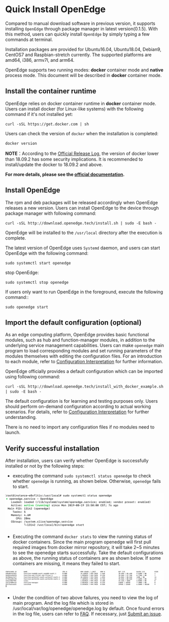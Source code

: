 # Quick Install OpenEdge

Compared to manual download software in previous version, it supports installing `OpenEdge` through package manager in latest version(0.1.5). With this method, users can quickly install `OpenEdge` by simply typing a few commands at terminal.

Installation packages are provided for Ubuntu16.04, Ubuntu18.04, Debian9, CentOS7 and Raspbian-stretch currently. The supported platforms are amd64, i386, armv7l, and arm64.

OpenEdge supports two running modes: **docker** container mode and **native** process mode. This document will be described in **docker** container mode.

## Install the container runtime

OpenEdge relies on docker container runtime in **docker** container mode. Users can install docker (for Linux-like systems) with the following command if it's not installed yet:

```shell
curl -sSL https://get.docker.com | sh
```

Users can check the version of `docker` when the installation is completed:

```shell
docker version
```

**NOTE**：According to the [Official Release Log](https://docs.docker.com/engine/release-notes/#18092), the version of docker lower than 18.09.2 has some security implications. It is recommended to install/update the docker to 18.09.2 and above.

**For more details, please see the [official documentation](https://docs.docker.com/install/).**

## Install OpenEdge

The rpm and deb packages will be released accordingly when OpenEdge releases a new version. Users can install OpenEdge to the device through package manager with following command:

```shell
curl -sSL http://download.openedge.tech/install.sh | sudo -E bash -
```

OpenEdge will be installed to the `/usr/local` directory after the execution is complete.

The latest version of OpenEdge uses `Systemd` daemon, and users can start OpenEdge with the following command:

```shell
sudo systemctl start openedge
```

stop OpenEdge:

```shell
sudo systemctl stop openedge
```

If users only want to run OpenEdge in the foreground, execute the following command::

```shell
sudo openedge start
```

## Import the default configuration (optional)

As an edge computing platform, OpenEdge provides basic functional modules, such as hub and function-manager modules, in addition to the underlying service management capabilities. Users can make `openedge` main program to load corresponding modules and set running parameters of the modules themselves with editing the configuration files. For an introduction to each module, refer to [Configuration Interpretation](../tutorials/Config-interpretation.md) for further information.

OpenEdge officially provides a default configuration which can be imported using following command:

```shell
curl -sSL http://download.openedge.tech/install_with_docker_example.sh | sudo -E bash -
```

The default configuration is for learning and testing purposes only. Users should perform on-demand configuration according to actual working scenarios. For details, refer to [Configuration Interpretation](../tutorials/Config-interpretation.md) for further understanding.

There is no need to import any configuration files if no modules need to launch.

## Verify successful installation

After installation, users can verify whether OpenEdge is successfully installed or not by the following steps:

- executing the command `sudo systemctl status openedge` to check whether `openedge` is running, as shown below. Otherwise, `openedge` fails to start.

![OpenEdge](../../images/setup/openedge-systemctl-status.png)

- Executing the command `docker stats` to view the running status of docker containers. Since the main program openedge will first pull required images from docker mirror repository, it will take 2~5 minutes to see the openedge starts successfully. Take the default configurations as above, the running status of containers are as shown below. If some containers are missing, it means they failed to start.

![docker stats](../../images/setup/docker-stats.png)

- Under the condition of two above failures, you need to view the log of main program. And the log file which is stored in /usr/local/var/log/openedge/openedge.log by default. Once found errors in the log file, users can refer to [FAQ](../FAQ.md). If necessary, just [Submit an issue](https://github.com/baidu/openedge/issues).
